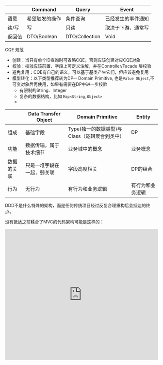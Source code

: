 |        | Command        | Query          | Event              |
| ------ | -------------- | -------------- | ------------------ |
| 语意   | 希望触发的操作 | 条件查询       | 已经发生的事件通知 |
| 读/写  | 写             | 只读           | 取决于下游，通常写 |
| 返回值 | DTO/Boolean    | DTO/Collection | Void               |

CQE 规范
- 创建：当只有单个ID查询时可省略CQE，否则应该创建对应CQE对象
- 校验：校验应该前置，字段上可定义注解，并在Controller/Facade 层校验
- 避免复用：CQE有自己的语义，可以基于基类产生它们，但应该避免复用
- 模型转化：以下类型推荐转为DP-- Domain Primitive, 也是`Value Object`,不可变对象后再使用，如果有需要在DP中进一步校验
	- 有限制的String、Integer
	- 复杂的数据结构，比如 `Map<String,Object>`
	- 

|            | Data Transfer Object       | Domain Primitive                              | Entity |
| ---------- | -------------------------- | --------------------------------------------- | ------ |
| 组成       | 基础字段                   | Type(独一的数据类型)与Class（逻辑聚合到类中） | DP     |
| 功能       | 数据传输，属于技术细节     | 业务域中的概念                                | 业务概念       |
| 数据的关联 | 只是一堆字段在一起，弱关联 | 字段高度相关                                  |DP的组合        |
| 行为       | 无行为                     | 有行为和业务逻辑                              | 有行为和业务逻辑        |


DDD不是什么特殊的架构，而是任何传统项目经过反复合理重构后会抵达的终点。

没有抵达之前糅合了MVC的代码架构可能是这样的：

<iframe frameborder="0" style="width:100%;height:433px;" src="https://viewer.diagrams.net/?tags=%7B%7D&highlight=0000ff&edit=_blank&layers=1&nav=1&title=#R7Ztbc6M2FIB%2FjWa2D9WgK9Ij2KR9aCe7TWf3mdhamwkGDyaX7a%2BvhMEIC8du10lwgifjgSMJgz6do3MhgExWT78V8Xr5Zz5XKcDe%2FAmQKcBYCKK%2FjeDHVsA9thUsimS%2BFaFWcJP8o2qhV0vvk7nadDqWeZ6WybornOVZpmZlRxYXRf7Y7fY9T7u%2Fuo4XyhHczOLUlX5L5uWyfizmtfLfVbJYNr%2BMvLrlNp7dLYr8Pqt%2FD2Byha6CKNo2r%2BLmWnX%2FzTKe54%2BWiESATIo8L7dHq6eJSs3UNtO2HXd1oHV334XKylMGUH874iFO71Vzy9WNlT%2BayTDPs3YvXP%2FWgypK9dRHJb5trtA%2BmV4wKl%2Bpsvih%2BzWjSD0Zu8WyPX1sZ541C2NpzTptxsU17cXu0u0T64P6oQ9MgPv8kQ%2FCEAhhDoIQBFcg4kAKEEaVhIIwABEDIQLCnayKvTIXR4CEj8ukVDfreGZaH7WqaNmyXKV18%2BZOlTPziJ4%2B%2BZ5n5SRP86K6EEFTwphvOpVFfqesFsr8UE7NiCRNLXkgpsF0ouUuqx3mfVgHoUgCuU8ol0T4PmON%2FlpMEKZQSF8yiQQxfbGLiHvQsz%2BI%2Fjwx1kNM05gA4VWgaAWKAxGBgJkmcQUC8m5BYSqhBYEL6pJiHCLdkda4fPY6pHgPKWH0KfQNoK0CaUBapfRda92SHhB8p1ufvqnb3ckv7xbgAU2rjaHY5zIYuj07R6R1TwBZmUcRgACBSBq11OY0quynRC3dG1U8JBrXRyeM%2FC4clzBBGLZ8BXklwKIHsLavGldlaMUUBFtDq00vqthr2KwFPA2uPzxcgvfA8MHso41LZfGdpImeiU8fgBoWHFo2s3HkamrYHy415FDr10rtpErP4afjjbU5nMdlvCnzQh2n2CL3hs3Ux1AwH1Fcf3cVUbpRhSAQc0Y8Xm%2BfwkVI%2B7ffnyKIR4KHIkGOILGRnMBQwJ3tRV6PEr4EQdJDsHJjJa88HgIC0ROCGImo%2BugwcmL%2Btg6TkNUC4GYDNaZXgpDUo8LDCyDLyxPYtwmJ6%2FsyTTJVy%2BdxcXetRyWlmVw9R%2BySFoox0Nxyej16dKEgn8N2nTQDXnql9ASrh3hukmyRqsBkrwyfpFCzMskz05Lfm6d4N2pOKOlR2ibgYce2Xoogt62E7EEpoex8zoDyhEzZZaEs8jKub%2BtXJLxzqaZEcLcF6%2B%2FLoItdZ%2FgvtblPS4B5vDJ09CEJv17vzhflbsKsFaAnqXRgZLkxux0OtchCbrjWiXBMm%2FP6wqbdEEhmcRqkycIgWyXzuWkM41ow09BU8f8Wz9ncr9Yf9lEHPDvgC9sW2qPQE2hHH%2FFXsdHY3c0nX6KRrGWvOYVYmk1zi4f5z6MdDFk3uT%2F9PIK1wUqonWzSJDB4h6vcs9VkMFxdr0ob63WebdT079ZCZ7eb9Wiju5szoRBZSYvnFXk4wHsqCZfte50D5qHEf5PEOo7zjXyt0ZM%2Bje8BZRs8357CwWXzPcteS0WnUNBhSQgfaFwk3xvLl4p6eQdPE1QMnS9x494L53seXX0mQYXPwpLsGW%2FPPwPMntrQZcN8GWUlHoJt0OP7mF0KYOwADq8dxB84vmEY7pUCsLdnNH0H5hsFNcTNO03H4PUY3BYU6xYHsdgDPRjObhZqVNpu1ZdDqwqvY9lL0WA3D%2FU5LuLVCBecWtIfrta6gc9YFeh6UYJB1BYF%2BF4Jfk9rxWCSidQNeW6%2B%2FDFuvM%2FoMKKQ2i%2B77SUv%2BLEXWN%2BKtOthjXWC09IZGmmr2QzLbuqRoJ73a96I8bgHH7fUpn5rvRrp%2FedCwVvBdes%2Bo%2Bvc1VMGrZCIe%2BRCyDJXbUeyHZ3Fxn86VJpHZKi1edTzJtVI1t1bLbJ0mGj1aft%2FyFWb9b%2FeJPoX"></iframe>